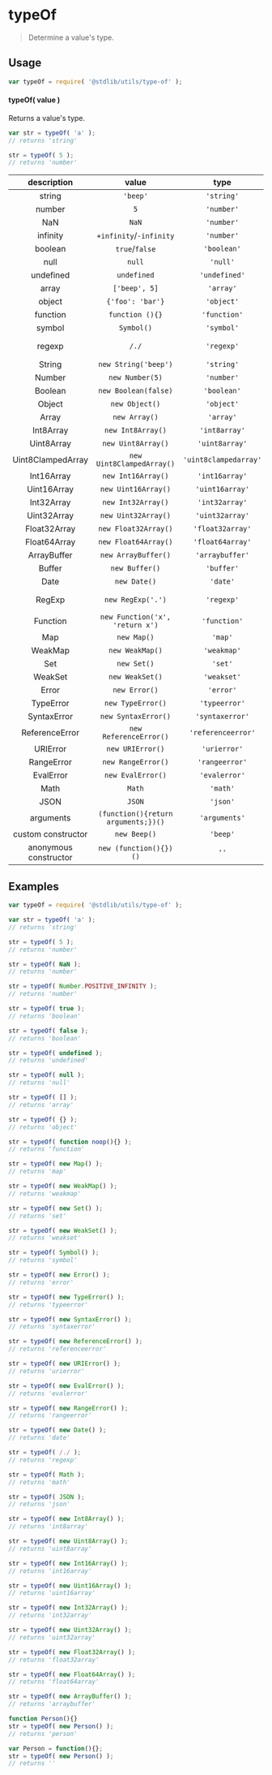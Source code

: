 # typeOf

> Determine a value's type.


<section class="usage">

## Usage

``` javascript
var typeOf = require( '@stdlib/utils/type-of' );
```

#### typeOf( value )

Returns a value's type.

``` javascript
var str = typeOf( 'a' );
// returns 'string'

str = typeOf( 5 );
// returns 'number'
```

| description            | value                               | type                  | notes        |
|:----------------------:|:-----------------------------------:|:---------------------:|-------------:|
| string                 | `'beep'`                            | `'string'`            |              |
| number                 | `5`                                 | `'number'`            |              |
| NaN                    | `NaN`                               | `'number'`            |              |
| infinity               | `+infinity`/`-infinity`             | `'number'`            |              |
| boolean                | `true`/`false`                      | `'boolean'`           |              |
| null                   | `null`                              | `'null'`              |              |
| undefined              | `undefined`                         | `'undefined'`         |              |
| array                  | `['beep', 5]`                       | `'array'`             |              |
| object                 | `{'foo': 'bar'}`                    | `'object'`            |              |
| function               | `function (){}`                     | `'function'`          |              |
| symbol                 | `Symbol()`                          | `'symbol'`            | ES2015       |
| regexp                 | `/./`                               | `'regexp'`            | Android 4.1+ |
| String                 | `new String('beep')`                | `'string'`            |              |
| Number                 | `new Number(5)`                     | `'number'`            |              |
| Boolean                | `new Boolean(false)`                | `'boolean'`           |              |
| Object                 | `new Object()`                      | `'object'`            |              |
| Array                  | `new Array()`                       | `'array'`             |              |
| Int8Array              | `new Int8Array()`                   | `'int8array'`         |              |
| Uint8Array             | `new Uint8Array()`                  | `'uint8array'`        |              |
| Uint8ClampedArray      | `new Uint8ClampedArray()`           | `'uint8clampedarray'` |              |
| Int16Array             | `new Int16Array()`                  | `'int16array'`        |              |
| Uint16Array            | `new Uint16Array()`                 | `'uint16array'`       |              |
| Int32Array             | `new Int32Array()`                  | `'int32array'`        |              |
| Uint32Array            | `new Uint32Array()`                 | `'uint32array'`       |              |
| Float32Array           | `new Float32Array()`                | `'float32array'`      |              |
| Float64Array           | `new Float64Array()`                | `'float64array'`      |              |
| ArrayBuffer            | `new ArrayBuffer()`                 | `'arraybuffer'`       |              |
| Buffer                 | `new Buffer()`                      | `'buffer'`            | Node.js      |
| Date                   | `new Date()`                        | `'date'`              |              |
| RegExp                 | `new RegExp('.')`                   | `'regexp'`            | Android 4.1+ |
| Function               | `new Function('x', 'return x')`     | `'function'`          |              |
| Map                    | `new Map()`                         | `'map'`               | ES2015       |
| WeakMap                | `new WeakMap()`                     | `'weakmap'`           | ES2015       |
| Set                    | `new Set()`                         | `'set'`               | ES2015       |
| WeakSet                | `new WeakSet()`                     | `'weakset'`           | ES2015       |
| Error                  | `new Error()`                       | `'error'`             |              |
| TypeError              | `new TypeError()`                   | `'typeerror'`         |              |
| SyntaxError            | `new SyntaxError()`                 | `'syntaxerror'`       |              |
| ReferenceError         | `new ReferenceError()`              | `'referenceerror'`    |              |
| URIError               | `new URIError()`                    | `'urierror'`          |              |
| RangeError             | `new RangeError()`                  | `'rangeerror'`        |              |
| EvalError              | `new EvalError()`                   | `'evalerror'`         |              |
| Math                   | `Math`                              | `'math'`              |              |
| JSON                   | `JSON`                              | `'json'`              | IE8+         |
| arguments              | `(function(){return arguments;})()` | `'arguments'`         | IE9+         |
| custom constructor     | `new Beep()`                        | `'beep'`              |              |
| anonymous constructor  | `new (function(){})()`              | `''`                  |              |

</section>

<!-- /.usage -->


<section class="examples">

## Examples

``` javascript
var typeOf = require( '@stdlib/utils/type-of' );

var str = typeOf( 'a' );
// returns 'string'

str = typeOf( 5 );
// returns 'number'

str = typeOf( NaN );
// returns 'number'

str = typeOf( Number.POSITIVE_INFINITY );
// returns 'number'

str = typeOf( true );
// returns 'boolean'

str = typeOf( false );
// returns 'boolean'

str = typeOf( undefined );
// returns 'undefined'

str = typeOf( null );
// returns 'null'

str = typeOf( [] );
// returns 'array'

str = typeOf( {} );
// returns 'object'

str = typeOf( function noop(){} );
// returns 'function'

str = typeOf( new Map() );
// returns 'map'

str = typeOf( new WeakMap() );
// returns 'weakmap'

str = typeOf( new Set() );
// returns 'set'

str = typeOf( new WeakSet() );
// returns 'weakset'

str = typeOf( Symbol() );
// returns 'symbol'

str = typeOf( new Error() );
// returns 'error'

str = typeOf( new TypeError() );
// returns 'typeerror'

str = typeOf( new SyntaxError() );
// returns 'syntaxerror'

str = typeOf( new ReferenceError() );
// returns 'referenceerror'

str = typeOf( new URIError() );
// returns 'urierror'

str = typeOf( new EvalError() );
// returns 'evalerror'

str = typeOf( new RangeError() );
// returns 'rangeerror'

str = typeOf( new Date() );
// returns 'date'

str = typeOf( /./ );
// returns 'regexp'

str = typeOf( Math );
// returns 'math'

str = typeOf( JSON );
// returns 'json'

str = typeOf( new Int8Array() );
// returns 'int8array'

str = typeOf( new Uint8Array() );
// returns 'uint8array'

str = typeOf( new Int16Array() );
// returns 'int16array'

str = typeOf( new Uint16Array() );
// returns 'uint16array'

str = typeOf( new Int32Array() );
// returns 'int32array'

str = typeOf( new Uint32Array() );
// returns 'uint32array'

str = typeOf( new Float32Array() );
// returns 'float32array'

str = typeOf( new Float64Array() );
// returns 'float64array'

str = typeOf( new ArrayBuffer() );
// returns 'arraybuffer'

function Person(){}
str = typeOf( new Person() );
// returns 'person'

var Person = function(){};
str = typeOf( new Person() );
// returns ''
```

</section>

<!-- /.examples -->


<section class="links">

</section>

<!-- /.links -->
